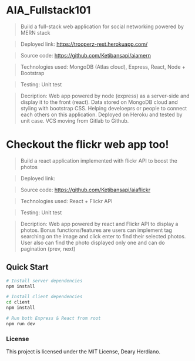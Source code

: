 # AIA_Fullstack101

> Build a full-stack web application for social networking powered by MERN stack

> Deployed link: https://trooperz-rest.herokuapp.com/

> Source code: https://github.com/Ketibansapi/aiamern

> Technologies used: MongoDB (Atlas cloud), Express, React, Node + Bootstrap

> Testing: Unit test

> Decription: Web app powered by node (express) as a server-side and display it to the front (react). Data stored on MongoDB cloud and styling with bootstrap CSS. Helping develoeprs or people to connect each others on this application. Deployed on Heroku and tested by unit case. VCS moving from Gitlab to Github.

# Checkout the flickr web app too!

> Build a react application implemented with flickr API to boost the photos

> Deployed link:

> Source code: https://github.com/Ketibansapi/aiaflickr

> Technologies used: React + Flickr API

> Testing: Unit test

> Decription: Web app powered by react and Flickr API to display a photos. Bonus functions/features are users can implement tag searching on the image and click enter to find their selected photos. User also can find the photo displayed only one and can do pagination (prev, next)

## Quick Start


```bash
# Install server dependencies
npm install

# Install client dependencies
cd client
npm install

# Run both Express & React from root
npm run dev

```

### License

This project is licensed under the MIT License, Deary Herdiano.
